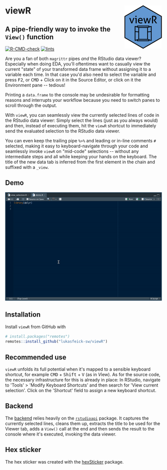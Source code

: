 # viewR <img src='man/figures/viewR.png' align="right" height="139" />

## A pipe-friendly way to invoke the `View()` function

<!-- badges: start -->
[![R-CMD-check](https://github.com/lukasfeick-sw/viewR/actions/workflows/r-cmd-check.yml/badge.svg?branch=main)](https://github.com/lukasfeick-sw/viewR/actions/workflows/r-cmd-check.yml)
[![lints](https://github.com/lukasfeick-sw/viewR/actions/workflows/lints.yml/badge.svg?branch=main)](https://github.com/lukasfeick-sw/viewR/actions/workflows/lints.yml)
<!-- badges: end -->

Are you a fan of both `magrittr` pipes *and* the RStudio data viewer? Especially when doing EDA, you'll oftentimes want to casually view the current "state" of your transformed data frame without assigning it to a variable each time. In that case you'd also need to select the variable and press <kbd>F2</kbd>, or <kbd>CMD</kbd> + Click on it in the Source Editor, or click on it the Environment pane -- tedious!

Printing a `data.frame` to the console may be undesirable for formatting reasons and interrupts your workflow because you need to switch panes to scroll through the output.

With `viewR`, you can seamlessly view the currently selected lines of code in the RStudio data viewer: Simply select the lines (just as you always would) and then, instead of executing them, hit the `viewR` shortcut to immediately send the evaluated selection to the RStudio data viewer.

You can even keep the trailing pipe `%>%` and leading or in-line comments `#` selected, making it easy to keyboard-navigate through your code and seamlessly invoke `viewR` on "mid-code" selections -- without any intermediate steps and all while keeping your hands on the keyboard. The title of the new data tab is inferred from the first element in the chain and suffixed with a `_view`.

## Demo

![](viewr_demo.gif)

## Installation

Install `viewR` from GitHub with

```r
# install.packages("remotes")
remotes::install_github("lukasfeick-sw/viewR")
```

## Recommended use

`viewR` unfolds its full potential when it's mapped to a sensible keyboard shortcut, for example <kbd>CMD</kbd> + <kbd>Shift</kbd> + <kbd>V</kbd> (as in *V*iew). As for the source code, the necessary infrastructure for this is already in place: In RStudio, navigate to 'Tools' > 'Modify Keyboard Shortcuts' and then search for 'View current selection'. Click on the 'Shortcut' field to assign a new keyboard shortcut.

## Backend

The [backend](https://github.com/lukasfeick-sw/viewR/blob/master/R/view_selection.R) relies heavily on the [`rstudioapi`](https://github.com/rstudio/rstudioapi) package. It captures the currently selected lines, cleans them up, extracts the title to be used for the Viewer tab, adds a `View()` call at the end and then sends the result to the console where it's executed, invoking the data viewer.

## Hex sticker

The hex sticker was created with the [hexSticker](https://github.com/GuangchuangYu/hexSticker) package.
